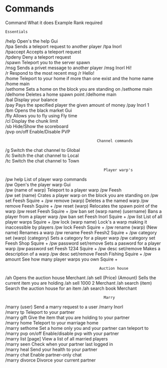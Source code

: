 # Commands
Command	                                                          What it does	                                           Example	                          Rank required
			
	Essentials		
			
/help	                                        Open's the help Gui		
/tpa	                                        Sends a teleport request to another player	                                /tpa Inorl	
/tpaccept	                                    Accepts a teleport request		
/tpdeny	                                      Deny a teleport request		
/spawn	                                      Teleport you to the server spawn		
/msg	                                        Sends a privet message to another player	                                  /msg Inorl Hi!	
/r	                                          Respond to the most recent msg	                                            /r Hello!	
/home	                                        Teleport to your home if more than one exist and the home name	            /home main	
/sethome	                                    Sets a home on the block you are standing on	                              /sethome main	
/delhome	                                    Deletes a home spawn point	                                                /delhome main	
/bal	                                        Display your balance		
/pay	                                        Pays the specified player the given amount of money	                        /pay Inorl 1	
/bm	                                          Opens the black market Gui		
/fly	                                        Allows you to fly using Fly time		
/cl	                                          Display the chunk limit		
/sb	                                          Hide/Show the scoreboard		
/pvp on/off			                              Enable/Disable PVP
	                                            
                                             Channel commands		
			
/g	                                          Switch the chat channel to Global		
/lc	                                          Switch the chat channel to Local		
/tc	                                          Switch the chat channel to Town		
			
			
			
	                                            Player warp's		
			
/pw help	                                    List of player warp commands		
/pw	                                          Open's the player warp Gui		
/pw (name of warp)	                          Teleport to a player warp	                                                    /pw Feesh	
/pw set (name)	                              Crates a player warp on the block you are standing on	                        /pw set Feesh 	                  Squire +
/pw remove (warp)	                            Deletes a the named warp	                                                    /pw remove Feesh	                Squire +
/pw reset (warp)	                            Relocates the spawn point of the warp	                                        /pw reset Feesh	                  Squire +
/pw ban set (warp name) (username)	          Bans a player from a player warp	                                            /pw ban set Feesh Inorl	          Squire +
/pw list	                                    List of all player warps		                                                                                    Squire +
/pw lock (warp name)	                        Lock's a warp making it inaccessible by players	                              /pw lock Feesh	                  Squire +
/pw rename (warp) (New name)	                Renames a warp	/pw rename Feesh Feesh2	Squire +
/pw category set (warp) (category)	          Sets a category for a player warp	                                            /pw category set Feesh Shop	      Squire +
/pw password set/remove	                      Sets a pasword for a player warp	                                            /pw password set Feesh 1234	      Squire +
/pw desc set/remove	                          Makes a description of a warp	                                                /pw desc set/remove Feesh Fishing	Squire +
/pw amount	                                  See how many player warps you own		                                                                            Squire +
			
  	                                          Auction house		
			
/ah	                                          Opens the auction house		                                                                                      Merchant
/ah sell (Price) (Amount)	                    Sells the current item you are holding	                                      /ah sell 1000 2	                  Merchant
/ah search (item)	                            Search the auction house for an item	                                        /ah search book	                  Merchant
			
	                                            Marry		
			
/marry (user)	                                Send a marry request to a user	                                              /marry Inorl	
/marry tp	                                    Teleport to your partner		
/marry gift	                                  Give the item that you are holding to your partner		
/marry home	                                  Teleport to your marriage home		
/marry sethome	                              Set a home only you and your partner can teleport to		
/marry pvp on/off	                            Enable/disable pvp with your partner		
/marry list [page]	                          View a list of all married players		
/marry seen	                                  Check when your partner last logged in		
/marry heal	                                  Send your health to your partner		
/marry chat	                                  Enable partner-only chat		
/marry divorce	                              Divorce your current partner		
